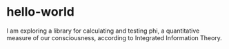 # hello-world 
I am exploring a library for calculating and testing phi, a quantitative measure of our consciousness, according to Integrated Information Theory. 
